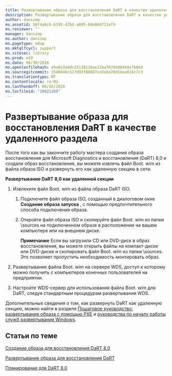 ```yaml
---
title: Развертывание образа для восстановления DaRT в качестве удаленного раздела
description: Развертывание образа для восстановления DaRT в качестве удаленного раздела
author: dansimp
ms.assetid: 58f4a6c6-6193-42bd-a095-0de868711af9
ms.reviewer: ''
manager: dansimp
ms.author: dansimp
ms.pagetype: mdop
ms.mktglfcycl: support
ms.sitesec: library
ms.prod: w10
ms.date: 08/30/2016
ms.openlocfilehash: e9a6e3a9dc25139210ae22ba767da984e9a7b86d
ms.sourcegitcommit: 354664bc527d93f80687cd2eba70d1eea024c7c3
ms.translationtype: MT
ms.contentlocale: ru-RU
ms.lasthandoff: 06/26/2020
ms.locfileid: "10821269"
---
```

# Развертывание образа для восстановления DaRT в качестве удаленного раздела


После того как вы закончите работу мастера создания образа восстановления для Microsoft Diagnostics и восстановления (DaRT) 8,0 и создали образ восстановления, вы можете извлечь файл Boot. wim из файла образа ISO и развернуть его как удаленную секцию в сети.

**Развертывание DaRT 8,0 как удаленной секции**

1.  Извлеките файл Boot. wim из файла образа DaRT ISO.

    1.  Подключите файл образа ISO, созданный в диалоговом окне **Создание образа запуска** , с помощью предпочтительного способа подключения образа.

    2.  Откройте файл образа ISO и скопируйте файл Boot. wim из папки \\sources на подключенном образе в расположение на вашем компьютере или на внешнем диске.

        **Примечание**  Если вы загрузили CD или DVD-диск в образ восстановления, вы можете открыть файлы на компакт-диске или DVD-диске и скопировать файл Boot. wim из папки \\sources. Это позволяет пропустить необходимость монтировать образ.

         

2.  Развертывание файла Boot. wim на сервере WDS, доступ к которому можно получить с компьютеров конечных пользователей на предприятии.

3.  Настройте WDS-сервер для использования файла Boot. wim для DaRT, следуя стандартным процедурам развертывания WDS.

Дополнительные сведения о том, как развернуть DaRT как удаленную секцию, можно найти в разделе [Пошаговое руководство: развертывание образа с помощью PXE](https://go.microsoft.com/fwlink/?LinkId=212108) и [руководства по началу работы служб развертывания Windows](https://go.microsoft.com/fwlink/?LinkId=212106).

## Статьи по теме


[Создание образа для восстановления DaRT 8.0](creating-the-dart-80-recovery-image-dart-8.md)

[Развертывание образа для восстановления DaRT](deploying-the-dart-recovery-image-dart-8.md)

[Планирование для DaRT 8.0](planning-for-dart-80-dart-8.md)

 

 





